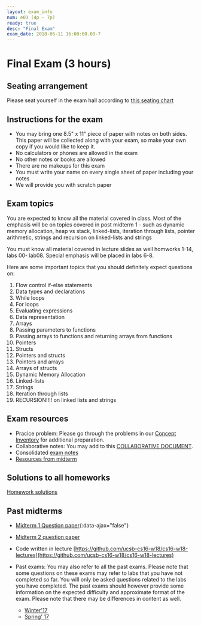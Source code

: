 ```yaml
---
layout: exam_info
num: e03 (4p - 7p)
ready: true
desc: "Final Exam"
exam_date: 2018-06-11 16:00:00.00-7
---
```



# Final Exam (3 hours)

## Seating arrangement

Please seat yourself in the exam hall according to [this seating chart](https://docs.google.com/spreadsheets/d/e/2PACX-1vRcWniIyIttkO2-dyWjO9kNN_E65vbR_Fv70EJMIH1izsddCRDmAihm-R-NCyBi5zDSb20ebk-BTjSw/pubhtml)

## Instructions for the exam

* You may bring one 8.5" x 11" piece of paper with notes on both sides. This paper will be collected along with your exam, so make your own copy if you would like to keep it.
* No calculators or phones are allowed in the exam
* No other notes or books are allowed
* There are no makeups for this exam
* You must write your name on every single sheet of paper including your notes
* We will provide you with scratch paper

## Exam topics

You are expected to know all the material covered in class. Most of the emphasis will be on topics covered in post midterm 1 - such as dynamic memory allocation, heap vs stack, linked-lists, iteration through lists, pointer arithmetic, strings and recursion on linked-lists and strings

You must know all material covered in lecture slides as well homworks 1-14, labs 00- lab08. Special emphasis will be placed in labs 6-8.

Here are some important topics that you should definitely expect questions on:

1. Flow control if-else statements
2. Data types and declarations
3. While loops
4. For loops
5. Evaluating expressions
6. Data representation
7. Arrays
8. Passing parameters to functions
9. Passing arrays to functions and returning arrays from functions
10. Pointers
11. Structs
12. Pointers and structs
13. Pointers and arrays
14. Arrays of structs
15. Dynamic Memory Allocation
16. Linked-lists
17. Strings
18. Iteration through lists
19. RECURSION!!!! on linked lists and strings

## Exam resources

* Pracice problem: Please go through the problems in our [Concept Inventory](https://drive.google.com/drive/folders/0B1z9k2M7uTvJaE9rR0F0OVV5ZWs?usp=sharing) for additional preparation.
* Collaborative notes: You may add to this [COLLABORATIVE DOCUMENT](https://docs.google.com/document/d/1ctpQAlAiTz5L8m8m9ibGlQG9Jcir4xmIUFiknvRR0wk/edit?usp=sharing).
* Consolidated [exam notes](
https://docs.google.com/document/d/1reYOFGbQjos9PJIIVppPSorxpzcMSS9YfdP9MNWnesI/edit?usp=sharing
 )
* [Resources from midterm](https://ucsb-cs16-w18.github.io/exam/e01/)

## Solutions to all homeworks

[Homework solutions](https://drive.google.com/open?id=0B1z9k2M7uTvJb0doSkNSc2FPbmc)
 

## Past midterms

 * [Midterm 1 Question paper](https://ucsb-cs16-sp17.github.io/exam/e01/midterm1-sp17.pdf){:data-ajax="false"}
 * [Midterm 2 question paper](https://docs.google.com/document/d/1ntjJnT3H9DAeQbygjyJoC6PLHIM9xyarSTFpOGF9KsU/edit?usp=sharing)
 * Code written in lecture
[https://github.com/ucsb-cs16-w18/cs16-w18-lectures](https://github.com/ucsb-cs16-w18/cs16-w18-lectures)
* Past exams: You may also refer to all the past exams. Please note that some questions on these exams may refer to labs that you have not completed so far. You will only be asked questions related to the labs you have completed. The past exams should however provide some information on the expected difficulty and approximate format of the exam. Please note that there may be differences in content as well.

	* [Winter'17](https://drive.google.com/open?id=0B1z9k2M7uTvJQlVPZnZMM2JiQkk)
	* [Spring' 17](https://docs.google.com/document/d/1bKnq3NCDdBWC8f9ThnLtspGGtdSPDkke2lEhf2siBxM/edit?usp=sharing/)

